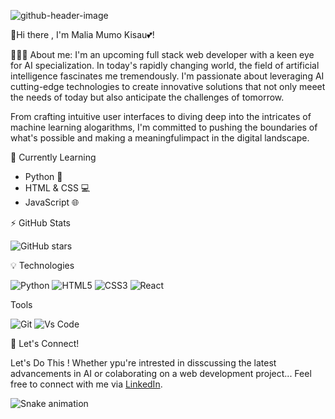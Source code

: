 ![github-header-image](https://github.com/MaliaKisau/MaliaKisau/assets/125894333/adc4cbc6-4a56-4739-918b-67ff7c001167)


🌈Hi there , I'm Malia Mumo Kisau💕!

👩🏾‍💻 About me:
  I'm an upcoming full stack web developer with a keen eye for AI specialization. In today's rapidly changing world, the field of artificial intelligence fascinates me tremendously. I'm passionate about leveraging AI cutting-edge technologies to create innovative solutions that not only meeet the needs of today but also anticipate the challenges of tomorrow. 

  From crafting intuitive user interfaces to diving deep into the intricates of machine learning alogarithms, I'm committed to pushing the boundaries of what's possible and making a meaningfulimpact in the digital landscape. 

🌱 Currently Learning
- Python 🐍
- HTML & CSS 💻
- JavaScript 🌐

⚡ GitHub Stats

![GitHub stars](https://img.shields.io/github/stars/MaliaKisau?style=social)

💡 Technologies

  ![Python](https://img.shields.io/badge/-Python-3776ab?style=flat-square&logo=python&logoColor=white)
  ![HTML5](https://img.shields.io/badge/-HTML5-E34F26?style=flat-square&logo=html5&logoColor=white)
  ![CSS3](https://img.shields.io/badge/-CSS3-1572B6?style=flat-square&loo=css3)
  ![React](https://img.shields.io/badge/-React-61DAFB?style=flat-square&logo=react&logoColor=white)
  
  
  Tools

![Git](https://img.shields.io/badge/-Git-black?style=flat-squares&logo=git)
![Vs Code](https://img.shields.io/badge/-VS%20Code-007ACC?style=flat-square&logo=visual-studio-code&logoColor=white)

💬 Let's Connect!

Let's Do This !
Whether ypu're intrested in disscussing the latest advancements in AI or colaborating on a web development project...
Feel free to connect with me via [LinkedIn](https://www.linkedin.com/in/malia-mumo-kisau-3400b11a2/).

![Snake animation](https://github.com/MaliaKisau/MaliaKisau/blob/output/github-contribution-grid-snake.svg)

